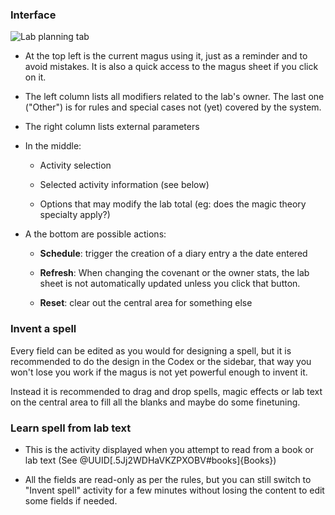 ### Interface

![Lab planning tab](systems/arm5e/assets/userguide/Lab-planning-spell.png)

-   At the top left is the current magus using it, just as a reminder and to avoid mistakes. It is also a quick access to the magus sheet if you click on it.
    
-   The left column lists all modifiers related to the lab's owner. The last one ("Other") is for rules and special cases not (yet) covered by the system.
    
-   The right column lists external parameters
    
-   In the middle:
    
    -   Activity selection
        
    -   Selected activity information (see below)
        
    -   Options that may modify the lab total (eg: does the magic theory specialty apply?)
        
-   A the bottom are possible actions:
    
    -   **Schedule**: trigger the creation of a diary entry a the date entered
        
    -   **Refresh**: When changing the covenant or the owner stats, the lab sheet is not automatically updated unless you click that button.
        
    -   **Reset**: clear out the central area for something else
        

### Invent a spell

Every field can be edited as you would for designing a spell, but it is recommended to do the design in the Codex or the sidebar, that way you won't lose you work if the magus is not yet powerful enough to invent it.

Instead it is recommended to drag and drop spells, magic effects or lab text on the central area to fill all the blanks and maybe do some finetuning.

### Learn spell from lab text

-   This is the activity displayed when you attempt to read from a book or lab text (See @UUID[.5Jj2WDHaVKZPXOBV#books]{Books})
    
-   All the fields are read-only as per the rules, but you can still switch to "Invent spell" activity for a few minutes without losing the content to edit some fields if needed.